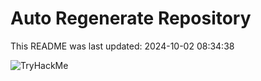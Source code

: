 # Auto Regenerate Repository

This README was last updated: 2024-10-02 08:34:38

 ![TryHackMe](https://tryhackme.com/badge/533634)